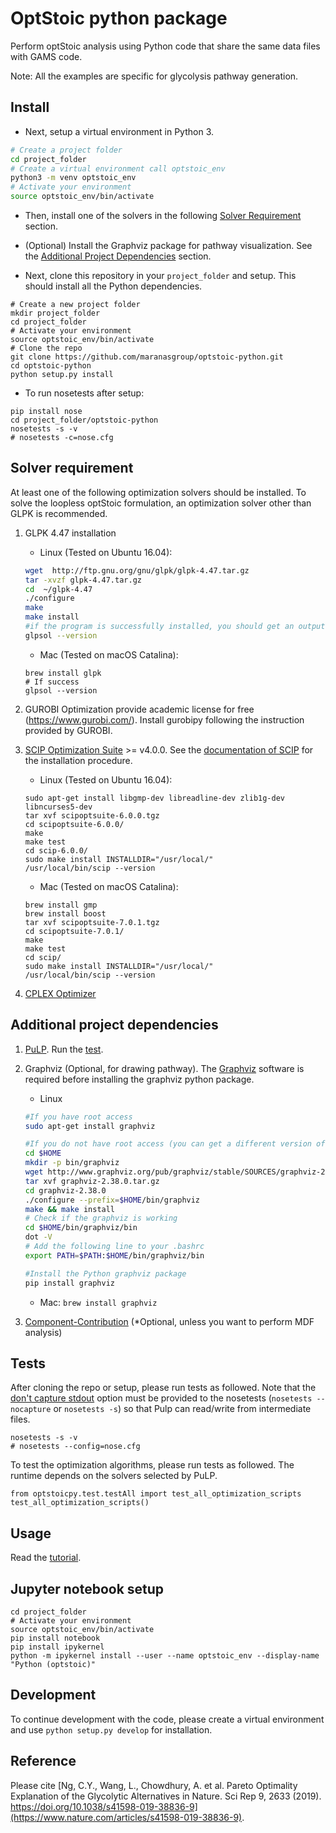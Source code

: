 OptStoic python package
========================
Perform optStoic analysis using Python code that share the same data files with GAMS code.

Note: All the examples are specific for glycolysis pathway generation. 

## Install
- Next, setup a virtual environment in Python 3.
```bash
# Create a project folder
cd project_folder
# Create a virtual environment call optstoic_env
python3 -m venv optstoic_env
# Activate your environment
source optstoic_env/bin/activate
```

- Then, install one of the solvers in the following [Solver Requirement](#solver-requirement) section.

- (Optional) Install the Graphviz package for pathway visualization. See the [Additional Project Dependencies](#additional-project-dependencies) section.

- Next, clone this repository in your `project_folder` and setup. This should install all the Python dependencies.
```
# Create a new project folder
mkdir project_folder
cd project_folder
# Activate your environment
source optstoic_env/bin/activate
# Clone the repo
git clone https://github.com/maranasgroup/optstoic-python.git
cd optstoic-python
python setup.py install
```

- To run nosetests after setup:
```
pip install nose
cd project_folder/optstoic-python
nosetests -s -v
# nosetests -c=nose.cfg
```

## Solver requirement
At least one of the following optimization solvers should be installed. To solve the loopless optStoic formulation, an optimization solver other than GLPK is recommended.

1. GLPK 4.47 installation
   - Linux (Tested on Ubuntu 16.04): 
    ```bash
    wget  http://ftp.gnu.org/gnu/glpk/glpk-4.47.tar.gz
    tar -xvzf glpk-4.47.tar.gz
    cd  ~/glpk-4.47
    ./configure
    make
    make install
    #if the program is successfully installed, you should get an output by typing
    glpsol --version
    ```
    - Mac (Tested on macOS Catalina): 
    ```
    brew install glpk
    # If success
    glpsol --version
    ```

2. GUROBI Optimization provide academic license for free (https://www.gurobi.com/). Install gurobipy following the instruction provided by GUROBI. 

3. [SCIP Optimization Suite](https://scip.zib.de/) >= v4.0.0. See the [documentation of SCIP](https://www.scipopt.org/doc/html/CMAKE.php) for the installation procedure.
    - Linux (Tested on Ubuntu 16.04):
    ```
    sudo apt-get install libgmp-dev libreadline-dev zlib1g-dev libncurses5-dev
    tar xvf scipoptsuite-6.0.0.tgz
    cd scipoptsuite-6.0.0/
    make
    make test
    cd scip-6.0.0/
    sudo make install INSTALLDIR="/usr/local/"
    /usr/local/bin/scip --version
    ```
    - Mac (Tested on macOS Catalina):
    ```
    brew install gmp
    brew install boost
    tar xvf scipoptsuite-7.0.1.tgz
    cd scipoptsuite-7.0.1/
    make
    make test
    cd scip/
    sudo make install INSTALLDIR="/usr/local/"
    /usr/local/bin/scip --version
    ```

4. [CPLEX Optimizer](https://www.ibm.com/analytics/cplex-optimizer)

## Additional project dependencies
1. [PuLP](https://github.com/coin-or/pulp). Run the [test](https://www.coin-or.org/PuLP/main/installing_pulp_at_home.html#testing-your-pulp-installation).

2. Graphviz (Optional, for drawing pathway). The [Graphviz](https://www.graphviz.org/) software is required before installing the graphviz python package. 
    - Linux
    ```bash
    #If you have root access
    sudo apt-get install graphviz

    #If you do not have root access (you can get a different version of Graphviz from their website https://www.graphviz.org/download/)
    cd $HOME
    mkdir -p bin/graphviz
    wget http://www.graphviz.org/pub/graphviz/stable/SOURCES/graphviz-2.38.0.tar.gz
    tar xvf graphviz-2.38.0.tar.gz
    cd graphviz-2.38.0
    ./configure --prefix=$HOME/bin/graphviz
    make && make install
    # Check if the graphviz is working
    cd $HOME/bin/graphviz/bin
    dot -V
    # Add the following line to your .bashrc
    export PATH=$PATH:$HOME/bin/graphviz/bin

    #Install the Python graphviz package
    pip install graphviz
    ```
    - Mac: `brew install graphviz`


3. [Component-Contribution](https://github.com/eladnoor/component-contribution) (*Optional, unless you want to perform MDF analysis)

## Tests
After cloning the repo or setup, please run tests as followed. Note that the [don't capture stdout](https://nose.readthedocs.io/en/latest/usage.html#cmdoption-s) option must be provided to the nosetests (`nosetests --nocapture` or `nosetests -s`) so that Pulp can read/write from intermediate files.
```
nosetests -s -v
# nosetests --config=nose.cfg
```

To test the optimization algorithms, please run tests as followed. The runtime depends on the solvers selected by PuLP.
```
from optstoicpy.test.testAll import test_all_optimization_scripts
test_all_optimization_scripts()
```

## Usage
Read the [tutorial](https://github.com/maranasgroup/optstoic-python/blob/master/optstoicpy/examples/methods.md).

## Jupyter notebook setup
```
cd project_folder
# Activate your environment
source optstoic_env/bin/activate
pip install notebook
pip install ipykernel
python -m ipykernel install --user --name optstoic_env --display-name "Python (optstoic)"
```

## Development
To continue development with the code, please create a virtual environment and use `python setup.py develop` for installation.

## Reference
Please cite [Ng, C.Y., Wang, L., Chowdhury, A. et al. Pareto Optimality Explanation of the Glycolytic Alternatives in Nature. Sci Rep 9, 2633 (2019). https://doi.org/10.1038/s41598-019-38836-9](https://www.nature.com/articles/s41598-019-38836-9).

